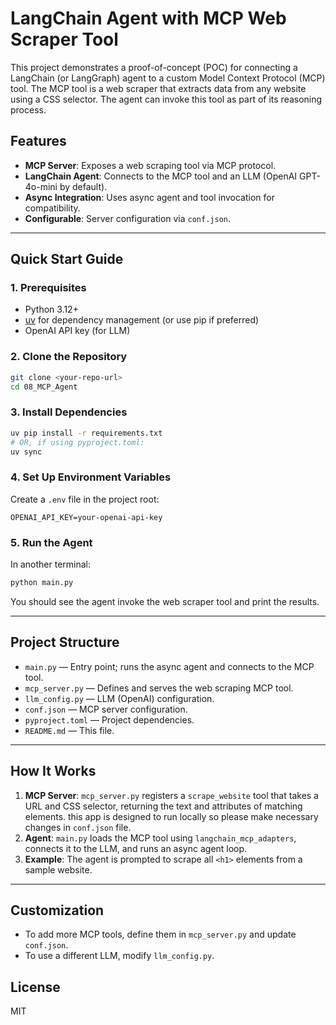 # LangChain Agent with MCP Web Scraper Tool

This project demonstrates a proof-of-concept (POC) for connecting a LangChain (or LangGraph) agent to a custom Model Context Protocol (MCP) tool. The MCP tool is a web scraper that extracts data from any website using a CSS selector. The agent can invoke this tool as part of its reasoning process.

## Features
- **MCP Server**: Exposes a web scraping tool via MCP protocol.
- **LangChain Agent**: Connects to the MCP tool and an LLM (OpenAI GPT-4o-mini by default).
- **Async Integration**: Uses async agent and tool invocation for compatibility.
- **Configurable**: Server configuration via `conf.json`.

---

## Quick Start Guide

### 1. Prerequisites
- Python 3.12+
- [uv](https://github.com/astral-sh/uv) for dependency management (or use pip if preferred)
- OpenAI API key (for LLM)

### 2. Clone the Repository
```sh
git clone <your-repo-url>
cd 08_MCP_Agent
```

### 3. Install Dependencies
```sh
uv pip install -r requirements.txt
# OR, if using pyproject.toml:
uv sync
```

### 4. Set Up Environment Variables
Create a `.env` file in the project root:
```
OPENAI_API_KEY=your-openai-api-key
```


### 5. Run the Agent
In another terminal:
```sh
python main.py
```

You should see the agent invoke the web scraper tool and print the results.

---

## Project Structure
- `main.py` — Entry point; runs the async agent and connects to the MCP tool.
- `mcp_server.py` — Defines and serves the web scraping MCP tool.
- `llm_config.py` — LLM (OpenAI) configuration.
- `conf.json` — MCP server configuration.
- `pyproject.toml` — Project dependencies.
- `README.md` — This file.

---

## How It Works
1. **MCP Server**: `mcp_server.py` registers a `scrape_website` tool that takes a URL and CSS selector, returning the text and attributes of matching elements.
this app is designed to run locally so please make necessary changes in `conf.json` file. 
2. **Agent**: `main.py` loads the MCP tool using `langchain_mcp_adapters`, connects it to the LLM, and runs an async agent loop.
3. **Example**: The agent is prompted to scrape all `<h1>` elements from a sample website.

---

## Customization
- To add more MCP tools, define them in `mcp_server.py` and update `conf.json`.
- To use a different LLM, modify `llm_config.py`.


## License
MIT
